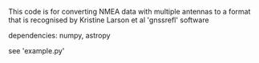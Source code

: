 This code is for converting NMEA data with multiple antennas to a format that is recognised by Kristine Larson et al 'gnssrefl' software

dependencies: numpy, astropy

see 'example.py'

